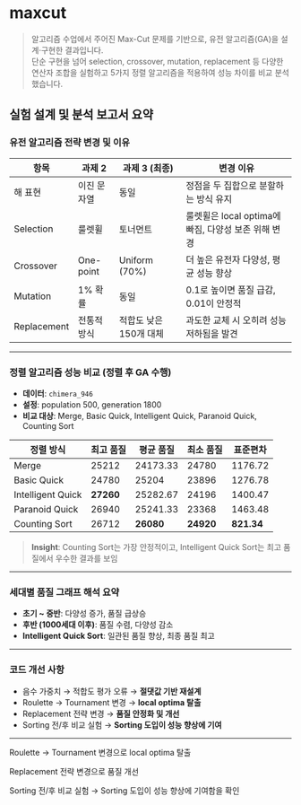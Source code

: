 # maxcut

> 알고리즘 수업에서 주어진 Max-Cut 문제를 기반으로, 유전 알고리즘(GA)을 설계·구현한 결과입니다.  
> 단순 구현을 넘어 selection, crossover, mutation, replacement 등 다양한 연산자 조합을 실험하고 5가지 정렬 알고리즘을 적용하여 성능 차이를 비교 분석했습니다.
>
> 


## 실험 설계 및 분석 보고서 요약


###  유전 알고리즘 전략 변경 및 이유

| 항목        | 과제 2        | 과제 3 (최종)               | 변경 이유                                                   |
|-------------|---------------|-----------------------------|-------------------------------------------------------------|
| 해 표현     | 이진 문자열   | 동일                        | 정점을 두 집합으로 분할하는 방식 유지                      |
| Selection   | 룰렛휠         | 토너먼트                    | 룰렛휠은 local optima에 빠짐, 다양성 보존 위해 변경         |
| Crossover   | One-point     | Uniform (70%)              | 더 높은 유전자 다양성, 평균 성능 향상                      |
| Mutation    | 1% 확률       | 동일                        | 0.1로 높이면 품질 급감, 0.01이 안정적                       |
| Replacement | 전통적 방식   | 적합도 낮은 150개 대체      | 과도한 교체 시 오히려 성능 저하됨을 발견                   |

---

###  정렬 알고리즘 성능 비교 (정렬 후 GA 수행)

- **데이터**: `chimera_946`  
- **설정**: population 500, generation 1800  
- **비교 대상**: Merge, Basic Quick, Intelligent Quick, Paranoid Quick, Counting Sort

| 정렬 방식        | 최고 품질 | 평균 품질 | 최소 품질 | 표준편차 |
|------------------|-----------|-----------|-----------|----------|
| Merge            | 25212     | 24173.33  | 24780     | 1176.72  |
| Basic Quick      | 24780     | 25204     | 23896     | 1276.78  |
| Intelligent Quick| **27260** | 25282.67  | 24196     | 1400.47  |
| Paranoid Quick   | 26940     | 25241.33  | 23368     | 1463.48  |
| Counting Sort    | 26712     | **26080** | **24920** | **821.34** |

>  **Insight**: Counting Sort는 가장 안정적이고, Intelligent Quick Sort는 최고 품질에서 우수한 결과를 보임

---

###  세대별 품질 그래프 해석 요약

- **초기 ~ 중반**: 다양성 증가, 품질 급상승  
- **후반 (1000세대 이후)**: 품질 수렴, 다양성 감소  
- **Intelligent Quick Sort**: 일관된 품질 향상, 최종 품질 최고

---

### 코드 개선 사항

- 음수 가중치 → 적합도 평가 오류 → **절댓값 기반 재설계**
- Roulette → Tournament 변경 → **local optima 탈출**
- Replacement 전략 변경 → **품질 안정화 및 개선**
- Sorting 전/후 비교 실험 → **Sorting 도입이 성능 향상에 기여**

---


Roulette → Tournament 변경으로 local optima 탈출

Replacement 전략 변경으로 품질 개선

Sorting 전/후 비교 실험 → Sorting 도입이 성능 향상에 기여함을 확인
